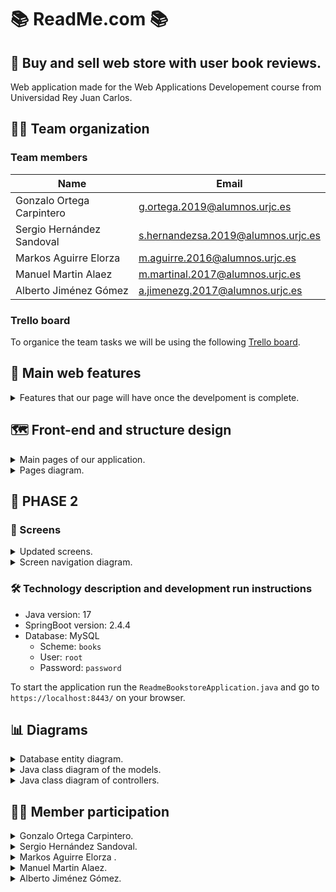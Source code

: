# 📚 ReadMe.com 📚
## 🤔 Buy and sell web store with user book reviews.

Web application made for the Web Applications Developement course from Universidad Rey Juan Carlos.

## 🤷‍♂️ Team organization

### Team members

| Name                        | Email                              |
| --------------------------- | ---------------------------------- |
| Gonzalo Ortega Carpintero   | g.ortega.2019@alumnos.urjc.es      | 
| Sergio Hernández Sandoval   | s.hernandezsa.2019@alumnos.urjc.es | 
| Markos Aguirre Elorza       | m.aguirre.2016@alumnos.urjc.es     |
| Manuel Martin Alaez         | m.martinal.2017@alumnos.urjc.es    | 
| Alberto Jiménez Gómez       | a.jimenezg.2017@alumnos.urjc.es    | 

### Trello board
To organice the team tasks we will be using the following [Trello board](https://trello.com/invite/b/AfoK9mBL/ATTI96f3e1b8aaf8c3c26c3bd2a450f9f137B4F49542/tareas).


## 🌟 Main web features
<details><summary> Features that our page will have once the develpoment is complete. </summary>

Entities:
 - Users.
 - Books.
 - Book reviews.
 - Book offers.
 - Buy and sell records.

Types of users:
- Unregistered - Can see book ofers a read book reviews.
- Registered - Can write reviews, publish book offers and buy books.
- Administrator - Can add new books and manage offers and accounts.

User permits:
- Unregistered - No data collection.
- Registered - Writen and read reviews, seen and published offers, bought and sold items and user profile with profile image, email and username.
- Administrator - Total access, no saved data.

Images:
- User profile image.
- Book image.
- Ofers images.

Charts:
- Published books and offers statistics.

Complementary technology:

- Email delivery to new users.
- Advance search and recomendations algorithim based on read reviews and seen offers.
</details>
    
    
## 🗺️ Front-end and structure design

<details><summary> Main pages of our application. </summary>

<details><summary>Home page</summary>
    
Application main page where recomended products are displayed in accordance with the user preferences.

![Home page (index)](https://user-images.githubusercontent.com/66415975/219658565-1e529d67-d4b0-4750-b02e-e9e9eb8eef33.png)
</details>
    
<details><summary>Books general page</summary>
    
Page to display the searched books and filter them by genre.

![Books general page](https://user-images.githubusercontent.com/66415975/219658750-f5242d27-b335-4df2-b1c8-49cdd696c72d.png)
</details>
    
<details><summary>Book particular page</summary>
    
Page to display the reviews and offers of a particular book.

![Book particular page](https://user-images.githubusercontent.com/66415975/219658767-411a93a2-9e74-44f5-83d3-5ebcd8a581c4.png)
</details>
    
<details><summary>Upload review page</summary>
    
Page to write a review of a book so everyone can read it.

![Upload review page](https://user-images.githubusercontent.com/66415975/219658789-e0b9b0ef-86a1-404d-a68a-b5e2e310b2ab.png)
</details>
    
<details><summary>Upload offer page</summary>
    
Page to publish an offer of a book you want to sell.

![Upload offer page](https://user-images.githubusercontent.com/66415975/219658794-45496920-9ef2-40fd-8a9c-fb202cf517ae.png)
</details>
    
<details><summary>Offer page</summary>
    
Page to buy a book offer fro an other user.

![Offer page](https://user-images.githubusercontent.com/66415975/219658805-b1d731fd-366d-4aca-b804-2044cadd5a9f.png)
</details>
    
<details><summary>Checkout page</summary>
    
Page to introduce shoping details and complete an order.

![Checkout page](https://user-images.githubusercontent.com/66415975/219658822-51988111-da9b-4062-997b-0e7bdff83de1.png)
</details>
    
<details><summary>Contact page</summary>
    
Page with info about us.

![Contact page](https://user-images.githubusercontent.com/66415975/219658836-a140c949-ba62-4fea-a105-29af432d89f1.png)
</details>
    
<details><summary>Statistics page</summary>
    
Page with stats about from the application and books.

![Statistics page](https://user-images.githubusercontent.com/66415975/219658859-2a0de304-5ca5-4b8e-81cf-905dd39de660.png)
</details>
    
<details><summary>Login page</summary>
    
Page to introduce your user credentials.

![Login page](https://user-images.githubusercontent.com/66415975/219658872-cb26fe3f-1e20-4cc0-a249-3e28877bc419.png)
</details>
    
<details><summary>Register page</summary>
    
Page to make an account into aour application.

![Register page](https://user-images.githubusercontent.com/66415975/219658891-33f79de5-9980-4c01-829d-5e351cc456d9.png)
</details>
    
<details><summary>User page</summary>
    
Page to display the users information, including its account information, its uploaded offers, its shoping record and its favourites books.

![User page](https://user-images.githubusercontent.com/66415975/219659186-1db25ff0-e457-4b0f-b540-bf7b992603a7.png)
</details>
    
<details><summary>Admin page</summary>
    
Page to upload new books to the database and manage all the application data.
</details>
</details>

<details><summary>Pages diagram.</summary>
Pages diagram:

![Pages diagram drawio](https://user-images.githubusercontent.com/66415975/219658345-556ecc2a-fcca-4785-b695-70ebc885aaf9.png)
</details>
    


## 🚀 PHASE 2

### 📱 Screens

<details><summary>Updated screens.</summary>
Screenshots of the updated interface:
 
![inicio](https://user-images.githubusercontent.com/49288214/224589396-da27f2a9-ca4b-431c-bf34-88d070eda88a.png)
 
![libros](https://user-images.githubusercontent.com/49288214/224589416-648fe8cd-35b8-455a-bf01-17541f0f9eed.png)
 
![contacto](https://user-images.githubusercontent.com/49288214/224589422-f72feee6-8560-455b-9746-f879e074964b.png)

![estadisticas](https://user-images.githubusercontent.com/49288214/224589429-b2c0b17c-1118-41b3-9f46-5d254f6a1e91.png)
 
![inicio_sesion](https://user-images.githubusercontent.com/49288214/224589500-ef8d300f-119d-454f-9d02-dfc1708397ce.png)

![registro](https://user-images.githubusercontent.com/49288214/224589515-b2d3196c-32cb-4d6d-aaa4-e2864d907522.png)

![user-page](https://user-images.githubusercontent.com/49288214/224589552-cd04e3bb-2853-43f8-927b-df86a6eec8a0.png)
![user-page2](https://user-images.githubusercontent.com/49288214/224589566-7f455628-4328-4ef4-ab16-9c9089ab7618.png)
![user-page3](https://user-images.githubusercontent.com/49288214/224589575-f72b6a88-2bb2-43f7-beaf-00ad87a48f0e.png)
 
![modificar_usuario](https://user-images.githubusercontent.com/49288214/224589618-bf580ef5-7122-435d-ae86-1e2c415a76ef.png)


![admin1](https://user-images.githubusercontent.com/49288214/224589585-992c30f2-ec37-4aef-a504-2c74ebfd5f69.png)
![admin2](https://user-images.githubusercontent.com/49288214/224589590-f16f66ed-1b87-462d-9b80-b8287ed57538.png)
![admin3 (2)](https://user-images.githubusercontent.com/49288214/224590246-7e260a02-ebd0-4e89-a5a6-b5da29eb2096.png)


 ![libro](https://user-images.githubusercontent.com/49288214/224589604-96960197-1c31-4862-bd84-cee37d8c57b0.png)

 ![publicar reseña](https://user-images.githubusercontent.com/49288214/224589654-c99f94b1-4bcd-45ee-8a6a-a6fbf755cfb6.png)

 ![vender libro](https://user-images.githubusercontent.com/49288214/224589660-e3f85dff-7145-41dc-b71d-8a3dcd50c9f6.png)

 ![reseña](https://user-images.githubusercontent.com/49288214/224589671-3bfb00ef-e0bd-4238-a0f9-4e9f1deea203.png)

 ![comprar](https://user-images.githubusercontent.com/49288214/224589684-6c046f52-79b7-4bd1-9416-ef01c4388d51.png)

</details>

<details><summary>Screen navigation diagram.</summary>
Updated navegation diagram:

![diagrama navegacion](https://user-images.githubusercontent.com/49288214/224589368-d600796a-c852-4b06-a6b2-955b29822902.jpg)
</details>


### 🛠 Technology description and development run instructions
- Java version: 17
- SpringBoot version: 2.4.4
- Database: MySQL
   - Scheme: `books`
   - User: `root`
   - Password: `password`

To start the application run the `ReadmeBookstoreApplication.java` and go to `https://localhost:8443/` on your browser.


## 📊 Diagrams

<details><summary>Database entity diagram.</summary>
   
   Diagram in which the different entities in the database are related.
   
![Database entities diagram](https://user-images.githubusercontent.com/80122593/223448947-4ba30519-b7fa-48e7-8114-8e7b7f37c408.png)

</details>

<details><summary>Java class diagram of the models.</summary>
   
   Diagram in which the different java classes are related.
   
![Java class diagram](https://user-images.githubusercontent.com/80122593/223449581-fdffcbea-90c6-43d9-ab10-16498201dda4.jpg)


</details>

<details><summary>Java class diagram of controllers.</summary>
   
   Diagram in which all the java classes of the application and the templates are related.
   
![Diagram of classes and templates](https://user-images.githubusercontent.com/80122593/223449590-5b0e14ba-deba-4596-a68b-6a8959a63b33.jpg)

</details>


## 🙋‍♂️ Member participation

<details><summary>Gonzalo Ortega Carpintero.</summary>
 
   - 📂 Completed tasks:
 
      - Spring project initialization.
      - Admin page HTML and funcionalities, including visualizing, editing and deleting, all data from models.
      - Upload books and its images as an admin funcionality.
      - Upload and buy offers funtionalities.
      - Statistics page with dinamic bar diagram.
      - General style and dessign changes.
 
   - 📤 Most significant commits:
 
      - [Commit 1](https://github.com/CodeURJC-DAW-2022-23/webapp6/commit/9df20a0ad8345938ae5cc57aee1c55c778aa50fb) Spring project initialized.
      - [Commit 2](https://github.com/CodeURJC-DAW-2022-23/webapp6/commit/c122b0668aee6804e66840218e9caf11a35bc2bb) Upload books and edit data from admin page.
      - [Commit 3](https://github.com/CodeURJC-DAW-2022-23/webapp6/commit/9868bedb6e66ff8913c62c4255b35136b445d045) Upload offers functionality.
      - [Commit 4](https://github.com/CodeURJC-DAW-2022-23/webapp6/commit/bc9959d2367621bfe4242b0b1abdd674cda9191d) Statistic page.
      - [Commit 5](https://github.com/CodeURJC-DAW-2022-23/webapp6/commit/6edd943e35a1c769a25ac8bdbbabf5cc42fc6976) Admin funtionalities complete.
 
   - 📝 Files with more participation:
 
      - [File 1](https://github.com/CodeURJC-DAW-2022-23/webapp6/blob/main/backend/src/main/resources/templates/admin-page.html) admin-page.html
      - [File 2](https://github.com/CodeURJC-DAW-2022-23/webapp6/blob/main/backend/src/main/java/es/codeurjc/readmebookstore/controller/AdminController.java) AdminController.java
      - [File 3](https://github.com/CodeURJC-DAW-2022-23/webapp6/blob/main/backend/src/main/java/es/codeurjc/readmebookstore/controller/OfferController.java) OfferController.java
      - [File 4](https://github.com/CodeURJC-DAW-2022-23/webapp6/blob/main/backend/src/main/java/es/codeurjc/readmebookstore/controller/StatisticsController.java) StatisticsController.java
      - [File 5](https://github.com/CodeURJC-DAW-2022-23/webapp6/blob/main/backend/src/main/resources/static/js/statistics.js) statistics.js

</details>

<details><summary>Sergio Hernández Sandoval.</summary>
   
   - 📂 Completed tasks:
 
      - Header and footer unification for templates.
      - Model, Service and Repository of reviews, including improvements and changes in the rest of the models.
      - Review controller and high participation in user, book and offer controller.
      - Initialization of part of the data in the databaseInitializer.
      - Implemented the funcionality of show/modify/delete the offers not sold from a user in his profile.
      - Implemented the funcionality of show/modify/delete the reviews from a user in his profile.
      - Implemented the funcionality of show/delete the favorite books from a user in his profile.
      - Implemented the funcionality of show the buy and sell historial from a user in his profile.
      - Some searchs with querys in repositorys.
      - Show the books in book general page.
      - Show the offers and reviews in particular book page.
      - Participation in the pagination.
      - Upload offers and upload reviews in a book.
      - Delete or modify reviews in the profile.
      - Modify the image of an offer.
      - Pages of error, including the controller and the template.
      - Changes in the style of the screens.
      - Improvements and bug fixes.
      - Drawing diagrams for documentation.
      
 
   - 📤 Most significant commits:
 
      - [Commit 1](https://github.com/CodeURJC-DAW-2022-23/webapp6/commit/f67665f9359539683d14647b3647a062bef61a80) Upload the classes related to reviews.
      - [Commit 2](https://github.com/CodeURJC-DAW-2022-23/webapp6/commit/cf0a8a6574aa549515d62e9ad24789a1ce960b9b) Show books and the offers and reviews of a book.
      - [Commit 3](https://github.com/CodeURJC-DAW-2022-23/webapp6/commit/3c993095deb14e63eea3fb2e4cca244eaffae7ad) Upload offers.
      - [Commit 4](https://github.com/CodeURJC-DAW-2022-23/webapp6/commit/6761d884f74ff745fc9e0da5b1611ff2113782b3) Upload reviews.
      - [Commit 5](https://github.com/CodeURJC-DAW-2022-23/webapp6/commit/57d13b1eaedcec21c55242bd424481c13d366a37#diff-ae449e0b1f8ad774bb28b01895ca5dc5c4e6c722ea5706b49acdcc9405656b4f) User profile.
 
   - 📝 Files with more participation:
 
      - [File 1](https://github.com/CodeURJC-DAW-2022-23/webapp6/blob/main/backend/src/main/java/es/codeurjc/readmebookstore/controller/BookController.java) BookController.java
      - [File 2](https://github.com/CodeURJC-DAW-2022-23/webapp6/blob/main/backend/src/main/java/es/codeurjc/readmebookstore/controller/OfferController.java) OfferController.java
      - [File 3](https://github.com/CodeURJC-DAW-2022-23/webapp6/blob/main/backend/src/main/java/es/codeurjc/readmebookstore/controller/ReviewController.java) ReviewController.java
      - [File 4](https://github.com/CodeURJC-DAW-2022-23/webapp6/blob/main/backend/src/main/java/es/codeurjc/readmebookstore/controller/UserController.java) UserController.java
      - [File 5](https://github.com/CodeURJC-DAW-2022-23/webapp6/blob/main/backend/src/main/resources/templates/user-page.html) User-page.html

</details>

<details><summary>Markos Aguirre Elorza .</summary>
   
      
   - 📂 Completed tasks:
 
      - Elemental funtionalities of the User entityModel, Service and  Repository
      - Login
      - Register (uploading/updating text and image for the first time to the server)
      - User information display in the user-page (in collaboration with Sergio)
      - Everything regarding to security
      - Email sending additional technology implementation
      
 
   - 📤 Most significant commits:
 
      - [Commit 1](https://github.com/CodeURJC-DAW-2022-23/webapp6/commit/d75173db7d2b6464450b46bf088d08b95e69c4e2) Login and Register
      - [Commit 2](https://github.com/CodeURJC-DAW-2022-23/webapp6/commit/b5babf57ad5c516280f3071ea84a273eb3abe32a)
      - [Commit 3](https://github.com/CodeURJC-DAW-2022-23/webapp6/commit/f068e7238f96c670206f7aba0676584c075ab25c)
      - [Commit 4](https://github.com/CodeURJC-DAW-2022-23/webapp6/commit/f2283ca3e59e9a8a66499c7f5e1564dd9a796fa9)
      - [Commit 5](https://github.com/CodeURJC-DAW-2022-23/webapp6/commit/724fb0bb8aad783aafde0bce6c89f3d3d6beb7e5)
     
 
   - 📝 Files with more participation:
 
      - [File 1](https://github.com/CodeURJC-DAW-2022-23/webapp6/blob/main/backend/src/main/resources/templates/user-page.html)
      - [File 2](https://github.com/CodeURJC-DAW-2022-23/webapp6/blob/main/backend/src/main/java/es/codeurjc/readmebookstore/security/SecurityConfiguration.java)
      - [File 3](https://github.com/CodeURJC-DAW-2022-23/webapp6/blob/main/backend/src/main/java/es/codeurjc/readmebookstore/service/MailService.java)
      - [File 4](https://github.com/CodeURJC-DAW-2022-23/webapp6/blob/main/backend/src/main/java/es/codeurjc/readmebookstore/controller/LoginController.java)
      - [File 5](https://github.com/CodeURJC-DAW-2022-23/webapp6/blame/main/backend/src/main/java/es/codeurjc/readmebookstore/model/User.java)
     

</details>

<details><summary>Manuel Martin Alaez.</summary>
   
   - 📂 Completed tasks:
 
      - Load images from database
      - Load more button in books
      - Load more button for partial search
      - Load more buttons for admin page and user page
      - Load more buttons for offers and reviews
      - Bugs and improvements
      - Navegation diagram
 
   - 📤 Most significant commits:
 
      - [Commit 1](https://github.com/CodeURJC-DAW-2022-23/webapp6/commit/8f9731eb2479b627a5ca76e3d8d61c27543983ca) Images
      - [Commit 2](https://github.com/CodeURJC-DAW-2022-23/webapp6/commit/990d2f620c862dfe9c3bd3751c9bb0ace85a4001) Load more
      - [Commit 3](https://github.com/CodeURJC-DAW-2022-23/webapp6/commit/6866f4d9ce69808df59c6be7e995d57032638918) Load more user
      - [Commit 4](https://github.com/CodeURJC-DAW-2022-23/webapp6/commit/eeae7ca68632e579528c3bb92debf049905ba690) Load more search functional
      - [Commit 5](https://github.com/CodeURJC-DAW-2022-23/webapp6/commit/234c66adf197acb8a9a12fc2482f6259884f7619) Admin load more and bug corrections
 
   - 📝 Files with more participation:
 
      - [File 1](https://github.com/CodeURJC-DAW-2022-23/webapp6/blob/main/backend/src/main/resources/static/js/load.js)
      - [File 2](https://github.com/CodeURJC-DAW-2022-23/webapp6/blob/main/backend/src/main/java/es/codeurjc/readmebookstore/controller/BookController.java)
      - [File 3](https://github.com/CodeURJC-DAW-2022-23/webapp6/blob/main/backend/src/main/java/es/codeurjc/readmebookstore/model/Offer.java)
      - [File 4](https://github.com/CodeURJC-DAW-2022-23/webapp6/blob/main/backend/src/main/resources/templates/admin-page.html)
      - [File 5](https://github.com/CodeURJC-DAW-2022-23/webapp6/blob/main/backend/src/main/java/es/codeurjc/readmebookstore/service/OfferService.java)

</details>

<details><summary> Alberto Jiménez Gómez.</summary>
   
   - 📂 Completed tasks:
 
      - Database initialization. 
      - Data of books, categories, favorite books, and bought books.
      - Searchtool, it is possible to search a book looking for the title, or a list of books looking for author, genre or a partial part of those properties.
      - Dropdown categories by genre using search controller.
      - Add or remove a book to favorites from the particular book page.
      - Algorithm of recomendation made in static.
      - Categories entity used in the recommendation algorithm.
      - Update of algorithm to dynamic using the database data.
 
   - 📤 Most significant commits:
 
      - [Commit 1](https://github.com/CodeURJC-DAW-2022-23/webapp6/commit/80d9669ae6ffa1fa6b651a263b9ed3a49a7dab49) Initialize database
      - [Commit 2](https://github.com/CodeURJC-DAW-2022-23/webapp6/commit/c5d387c1d845a7f997e3719ae7eab1dd11bdb9c0) Search books
      - [Commit 3](https://github.com/CodeURJC-DAW-2022-23/webapp6/commit/827767a00ee39158f53914db24dad8a9d9619048) Add books to favorites
      - [Commit 4](https://github.com/CodeURJC-DAW-2022-23/webapp6/commit/56430068d85ffca01fa039fe533546ffb6ae866e) Static Search Algorithm
      - [Commit 5](https://github.com/CodeURJC-DAW-2022-23/webapp6/commit/948c0683288322c1cfbc72173285d8d72f5653eb) Dynamic Search Algorithm
 
   - 📝 Files with more participation:
 
      - [File 1](https://github.com/CodeURJC-DAW-2022-23/webapp6/blob/main/backend/src/main/java/es/codeurjc/readmebookstore/controller/AlgorithmController.java) AlgorithmController.java
      - [File 2](https://github.com/CodeURJC-DAW-2022-23/webapp6/blob/main/backend/src/main/java/es/codeurjc/readmebookstore/controller/BookController.java) BookController.java
      - [File 3](https://github.com/CodeURJC-DAW-2022-23/webapp6/blob/main/backend/src/main/java/es/codeurjc/readmebookstore/repository/BookRepository.java) BookRepository.java
      - [File 4](https://github.com/CodeURJC-DAW-2022-23/webapp6/blob/main/backend/src/main/java/es/codeurjc/readmebookstore/controller/UserController.java) UserController.java
      - [File 5](https://github.com/CodeURJC-DAW-2022-23/webapp6/blob/main/backend/src/main/resources/templates/book-particular-page.html) book-particular-page.html

</details>

